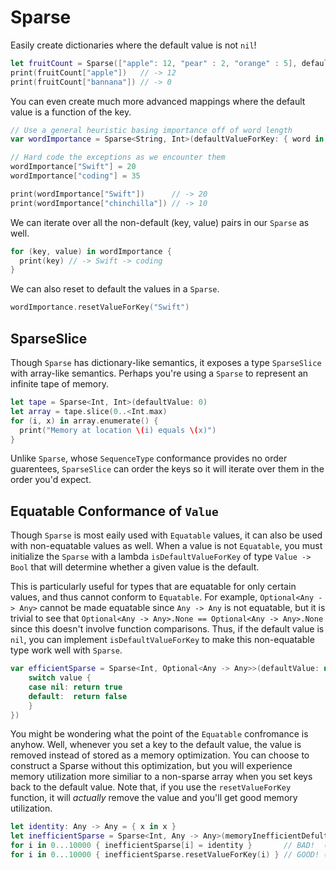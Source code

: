 # Sparse

Easily create dictionaries where the default value is not `nil`!
```swift
let fruitCount = Sparse(["apple": 12, "pear" : 2, "orange" : 5], defaultValue: 0)
print(fruitCount["apple"])   // -> 12
print(fruitCount["bannana"]) // -> 0
```

You can even create much more advanced mappings where the default value is a function of the key.
```swift
// Use a general heuristic basing importance off of word length
var wordImportance = Sparse<String, Int>(defaultValueForKey: { word in word.characters.count })

// Hard code the exceptions as we encounter them
wordImportance["Swift"] = 20
wordImportance["coding"] = 35

print(wordImportance["Swift"])      // -> 20
print(wordImportance["chinchilla"]) // -> 10
```

We can iterate over all the non-default (key, value) pairs in our `Sparse` as well.
```swift
for (key, value) in wordImportance {
  print(key) // -> Swift -> coding
}
```

We can also reset to default the values in a `Sparse`.
```swift
wordImportance.resetValueForKey("Swift")
```

## SparseSlice

Though `Sparse` has dictionary-like semantics, it exposes a type `SparseSlice` with array-like semantics. Perhaps you're using a `Sparse` to represent an infinite tape of memory.
```swift
let tape = Sparse<Int, Int>(defaultValue: 0)
let array = tape.slice(0..<Int.max)
for (i, x) in array.enumerate() {
  print("Memory at location \(i) equals \(x)")
}
```
Unlike `Sparse`, whose `SequenceType` conformance provides no order guarentees, `SparseSlice` can order the keys so it will iterate over them in the order you'd expect.

## Equatable Conformance of `Value`

Though `Sparse` is most eaily used with `Equatable` values, it can also be used with non-equatable values as well. When a value is not `Equatable`, you must initialize the `Sparse` with a lambda `isDefaultValueForKey` of type `Value -> Bool` that will determine whether a given value is the default.

This is particularly useful for types that are equatable for only certain values, and thus cannot conform to `Equatable`. For example, `Optional<Any -> Any>` cannot be made equatable since `Any -> Any` is not equatable, but it is trivial to see that `Optional<Any -> Any>.None == Optional<Any -> Any>.None` since this doesn't involve function comparisons. Thus, if the default value is `nil`, you can implement `isDefaultValueForKey` to make this non-equatable type work well with `Sparse`.
```swift
var efficientSparse = Sparse<Int, Optional<Any -> Any>>(defaultValue: nil, isDefaultValue: { value in
    switch value {
    case nil: return true
    default:  return false
    }
})
```

You might be wondering what the point of the `Equatable` confromance is anyhow. Well, whenever you set a key to the default value, the value is removed instead of stored as a memory optimization. You can choose to construct a Sparse without this optimization, but you will experience memory utilization more similiar to a non-sparse array when you set keys back to the default value. Note that, if you use the `resetValueForKey` function, it will *actually* remove the value and you'll get good memory utilization.
```swift
let identity: Any -> Any = { x in x }
let inefficientSparse = Sparse<Int, Any -> Any>(memoryInefficientDefultValue: identity)
for i in 0...10000 { inefficientSparse[i] = identity }       // BAD!  (stores 10,000 copies of default entry)
for i in 0...10000 { inefficientSparse.resetValueForKey(i) } // GOOD! (actually removes entries)
```
